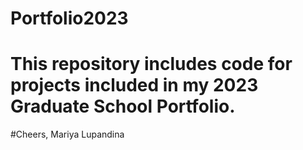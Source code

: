 # Portfolio2023
# This repository includes code for projects included in my 2023 Graduate School Portfolio.
#Cheers, Mariya Lupandina

